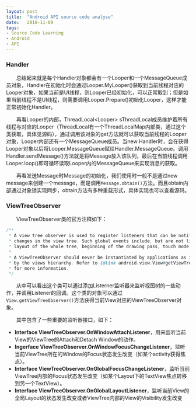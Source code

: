```yaml
---
layout: post
title:  "Android API source code analyse"
date:   2018-11-09
tags:
- Source Code Learning
- Android
- API
---
```


### Handler
&emsp;&emsp;总结起来就是每个Handler对象都会有一个Looper和一个MessageQueue成员对象，Handler在初始化时会通过Looper.MyLooper()获取到当前线程对应的Looper对象，如果当前是UI线程，则Looper已经初始化，可以正常取到；但是如果当前线程不是UI线程，则需要调用Looper.Prepare()初始化Looper，这样才能正常初始化Handler。  

&emsp;&emsp;再看Looper的内部，ThreadLocal\<Looper\> sThreadLocal成员维护着所有线程与对应的Looper（ThreadLocal有一个ThreadLocalMap内部类，通过这个类获取，具体见源码），通过调用该对象的get方法就可以获取当前线程的Looper对象，Looper内部还有一个MessageQueue成员。当new Handler时，会在获得Looper对象以后将Looper.MessageQueue赋给Handler.MessageQueue。调用Handler.sendMessage()方法就是将Message放入该队列，最后在当前线程调用Looper.loop()即可循环读取Looper内的MessageQueue来实现消息的获取。   

&emsp;&emsp;再看发送Message时Message的初始化，我们使用时一般不是通过new message来创建一个message，而是调用`Message.obtain()`方法。而且obtain内部通过对象锁实现同步，obtain方法有多种重载形式，具体实现也可以查看源码。  

### ViewTreeObserver
&emsp;&emsp;ViewTreeObserver类的官方注释如下：
```java
/**
 * A view tree observer is used to register listeners that can be notified of global
 * changes in the view tree. Such global events include, but are not limited to,
 * layout of the whole tree, beginning of the drawing pass, touch mode change....
 *
 * A ViewTreeObserver should never be instantiated by applications as it is provided
 * by the views hierarchy. Refer to {@link android.view.View#getViewTreeObserver()}
 * for more information.
 */
```
&emsp;&emsp;从中可以看出这个类可以通过添加Listerner监听器来监听视图树的一些动作，并调用Listener的回调。这个类的对象可以通过`View.getViewTreeObserver()`方法获得当前View对应的ViewTreeObserver对象。  

&emsp;&emsp;其中包含了一些重要的监听器接口，如下：
- **Interface ViewTreeObserver.OnWindowAttachListener**，用来监听当前View的ViewTree的Attach和Detach Window的动作。
- **Ingerface ViewTreeObserver.OnWindowFocusChangeListener**，监听当前ViewTree所在的Window的Focus状态发生改变（如某个activity获得焦点）。
- **Interface ViewTreeObserver.OnGlobalFocusChangeListener**，监听当前ViewTree内部的Focus状态发生改变（如某个Layout下的TextView焦点转移到另一个TextView）。
- **Interface ViewTreeObserver.OnGlobalLayoutListener**，监听当前View的全局Layout的状态发生改变或者ViewTree内部的View的Visibility发生改变



